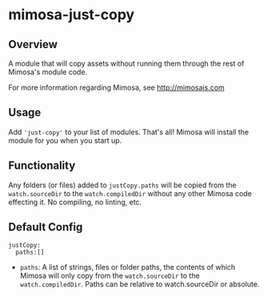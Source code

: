 mimosa-just-copy
===========

## Overview

A module that will copy assets without running them through the rest of Mimosa's module code.

For more information regarding Mimosa, see http://mimosajs.com

## Usage

Add `'just-copy'` to your list of modules.  That's all!  Mimosa will install the module for you when you start up.

## Functionality

Any folders (or files) added to `justCopy.paths` will be copied from the `watch.sourceDir` to the `watch.compiledDir` without any other Mimosa code effecting it.  No compiling, no linting, etc.

## Default Config

```
justCopy:
  paths:[]
```

* `paths`: A list of strings, files or folder paths, the contents of which Mimosa will only copy from the `watch.sourceDir` to the `watch.compiledDir`. Paths can be relative to watch.sourceDir or absolute.